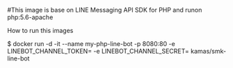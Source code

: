 #This image is base on LINE Messaging API SDK for PHP  and runon php:5.6-apache

How to run this images

$ docker run -d -it --name my-php-line-bot -p 8080:80 -e LINEBOT_CHANNEL_TOKEN= -e LINEBOT_CHANNEL_SECRET= kamas/smk-line-bot